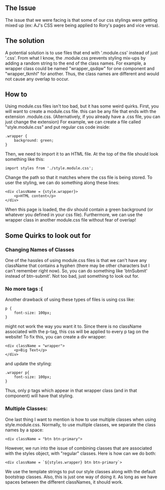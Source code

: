## The Issue
The issue that we were facing is that some of our css stylings were getting mixed up (ex: AJ's CSS were being applied to Rory's pages and vice versa). 

## The solution
A potential solution is to use files that end with '.module.css' instead of just '.css'. From what I know, the .module.css prevents styling mix-ups by adding a random string to the end of the class names. For example, a wrapper class could be named "wrapper_qsdqw" for one component and "wrapper_tkmhl" for another. Thus, the class names are different and would not cause any overlap to occur. 

## How to
Using module.css files isn't too bad, but it has some weird quirks. First, you will want to create a module.css file. this can be any file that ends with the extension .module.css. (Alternatively, if you already have a .css file, you can just change the extension)
For example, we can create a file called "style.module.css" and put regular css code inside:
```
.wrapper {
    background: green;
}
```
Then, we need to import it to an HTML file. At the top of the file should look something like this:
```
import styles from './style.module.css';
```
Change the path so that it matches where the css file is being stored. 
To user the styling, we can do something along these lines:
```
<div className = {style.wrapper}>
    <p>HTML content</p>
</div>
```
When this page is loaded, the div should contain a green background (or whatever you defined in your css file). Furthermore, we can use the wrapper class in another module.css file without fear of overlap!
## Some Quirks to look out for
### Changing Names of Classes
One of the hassles of using module.css files is that we can't have any className that contains a hyphen (there may be other characters but I can't remember right now). 
So, you can do something like 'btnSubmit' instead of btn-submit'. Not too bad, just something to look out for. 
### No more tags :(
Another drawback of using these types of files is using css like:
```
p {
    font-size: 100px;
}
```
might not work the way you want it to. 
Since there is no className associated with the p-tag, this css will be applied to every p tag on the website!
To fix this, you can create a div wrapper:
```
<div className = "wrapper">
    <p>Big Text</p>
</div>
```
and update the styling:
```
.wrapper p{
    font-size: 100px;
}
```
Thus, only p tags which appear in that wrapper class (and in that component) will have that styling. 
### Multiple Classes:
One last thing I want to mention is how to use multiple classes when using style.module.css. Normally, to use multiple classes, we separate the class names by a space:
```
<div className = "btn btn-primary">
```
However, we run into the issue of combining classes that are associated with the styles object, with "regular" classes. 
Here is how can we do both:
```
<div className = `${styles.wrapper} btn btn-primary`>
```
We use the template strings to put our style classes along with the default bootstrap classes. Also, this is just one way of doing it. As long as we have spaces between the different classNames, it should work. 

